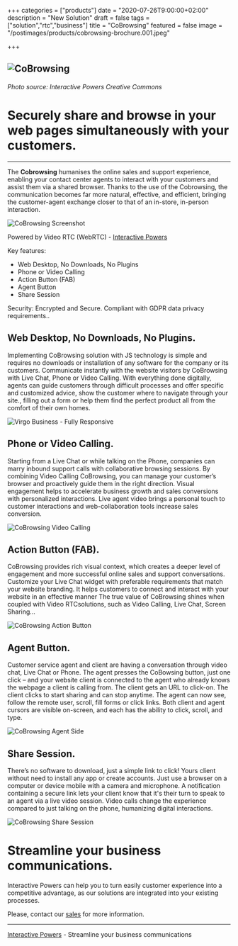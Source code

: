 +++
categories = ["products"]
date = "2020-07-26T9:00:00+02:00"
description = "New Solution"
draft = false
tags = ["solution","rtc","business"]
title = "CoBrowsing"
featured = false
image = "/postimages/products/cobrowsing-brochure.001.jpeg"

+++

![CoBrowsing](/postimages/products/cobrowsing-brochure.001.jpeg)
-------
###### Photo source: Interactive Powers Creative Commons

#	Securely share and browse in your web pages simultaneously with your customers.
---

 The **Cobrowsing** humanises the online sales and support experience, enabling your contact center agents to interact with your customers and assist them via a shared browser. Thanks to the use of the Cobrowsing, the communication becomes far more natural, effective, and efficient, bringing the customer-agent exchange closer to that of an in-store, in-person interaction.
 
 ![CoBrowsing Screenshot](/postimages/products/cobrowsing-brochure.007.jpeg)

Powered by Video RTC (WebRTC) - [Interactive Powers](http://www.ivrpowers.com/)

Key features:

* Web Desktop, No Downloads, No Plugins
* Phone or Video Calling
* Action Button (FAB)
* Agent Button
* Share Session

Security: Encrypted and Secure. Compliant with GDPR data privacy requirements..

## Web Desktop, No Downloads, No Plugins.

Implementing CoBrowsing  solution with JS technology is simple and requires no downloads or installation of any software for the company or its customers. Communicate instantly with the website visitors by CoBrowsing with Live Chat, Phone or Video Calling. With everything done digitally, agents can guide customers through difficult processes and offer specific and customized advice, show the customer where to navigate through your site., filling out a form or help them find the perfect product all from the comfort of their own homes. 

![Virgo Business - Fully Responsive](/postimages/products/cobrowsing-brochure.006.jpeg)

## Phone or Video Calling.

Starting from a Live Chat or while talking on the Phone, companies can marry inbound support calls with  collaborative browsing sessions. By combining Video Calling CoBrowsing, you can manage your customer’s browser and proactively guide them in the right direction. Visual engagement helps to accelerate business growth and sales conversions with personalized interactions. Live agent video brings a personal touch to customer interactions and web-collaboration tools  increase sales conversion.

![CoBrowsing Video Calling](/postimages/products/cobrowsing-brochure.004.jpeg)

##  Action Button (FAB).

CoBrowsing provides rich visual context, which creates a deeper level of engagement and more successful online sales and support conversations. Customize your Live Chat widget with preferable requirements that match your website branding. It helps customers to connect and interact with your website in an effective manner The true value of CoBrowsing shines when coupled with Video RTCsolutions, such as Video Calling, Live Chat, Screen Sharing...

![CoBrowsing Action Button](/postimages/products/cobrowsing-brochure.003.jpeg)

## Agent Button.

Customer service agent and client are having a conversation through video chat, Live Chat or Phone. The agent presses the CoBowsing button, just one click – and your website client is connected to the agent who already knows the webpage a client is calling from. The client gets an URL to click-on. The client clicks to start sharing and can stop anytime. The agent can now see, follow the remote user, scroll, fill forms or click links. Both client and agent cursors are visible on-screen, and each has the ability to click, scroll, and type.

![CoBrowsing Agent Side](/postimages/products/cobrowsing-brochure.011.jpeg)

## Share Session.

There’s no software to download, just a simple link to click! Yours client without need to install any app or create accounts.  Just use a browser on a computer or device mobile with a camera and microphone.  A notification containing a secure link lets your client know that it's their turn to speak to an agent via a live video session. Video calls change the experience compared to just talking on the phone, humanizing digital interactions.

![CoBrowsing Share Session](/postimages/products/cobrowsing-brochure.012.jpeg)

# Streamline your business communications.

Interactive Powers can help you to turn easily customer experience into a competitive advantage, as our solutions are integrated into your existing processes.

Please, contact our [sales](https://www.ivrpowers.com/support-services/) for more information.

---
[Interactive Powers](http://www.ivrpowers.com/) - Streamline your business communications
